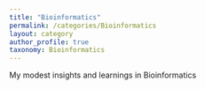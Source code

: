 ```yaml
---
title: "Bioinformatics"
permalink: /categories/Bioinformatics
layout: category
author_profile: true
taxonomy: Bioinformatics
---
```


My modest insights and learnings in Bioinformatics